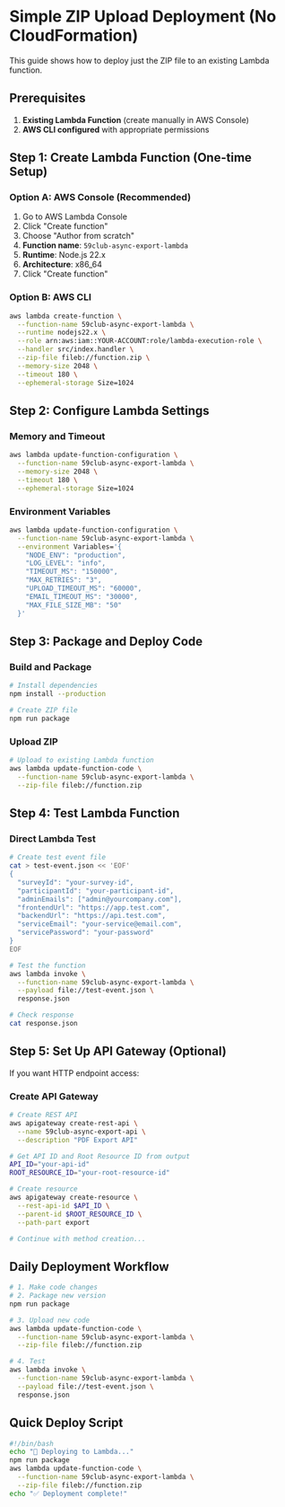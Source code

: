 # Simple ZIP Upload Deployment (No CloudFormation)

This guide shows how to deploy just the ZIP file to an existing Lambda function.

## Prerequisites

1. **Existing Lambda Function** (create manually in AWS Console)
2. **AWS CLI configured** with appropriate permissions

## Step 1: Create Lambda Function (One-time Setup)

### Option A: AWS Console (Recommended)
1. Go to AWS Lambda Console
2. Click "Create function"
3. Choose "Author from scratch"
4. **Function name**: `59club-async-export-lambda`
5. **Runtime**: Node.js 22.x
6. **Architecture**: x86_64
7. Click "Create function"

### Option B: AWS CLI
```bash
aws lambda create-function \
  --function-name 59club-async-export-lambda \
  --runtime nodejs22.x \
  --role arn:aws:iam::YOUR-ACCOUNT:role/lambda-execution-role \
  --handler src/index.handler \
  --zip-file fileb://function.zip \
  --memory-size 2048 \
  --timeout 180 \
  --ephemeral-storage Size=1024
```

## Step 2: Configure Lambda Settings

### Memory and Timeout
```bash
aws lambda update-function-configuration \
  --function-name 59club-async-export-lambda \
  --memory-size 2048 \
  --timeout 180 \
  --ephemeral-storage Size=1024
```

### Environment Variables
```bash
aws lambda update-function-configuration \
  --function-name 59club-async-export-lambda \
  --environment Variables='{
    "NODE_ENV": "production",
    "LOG_LEVEL": "info",
    "TIMEOUT_MS": "150000",
    "MAX_RETRIES": "3",
    "UPLOAD_TIMEOUT_MS": "60000",
    "EMAIL_TIMEOUT_MS": "30000",
    "MAX_FILE_SIZE_MB": "50"
  }'
```

## Step 3: Package and Deploy Code

### Build and Package
```bash
# Install dependencies
npm install --production

# Create ZIP file
npm run package
```

### Upload ZIP
```bash
# Upload to existing Lambda function
aws lambda update-function-code \
  --function-name 59club-async-export-lambda \
  --zip-file fileb://function.zip
```

## Step 4: Test Lambda Function

### Direct Lambda Test
```bash
# Create test event file
cat > test-event.json << 'EOF'
{
  "surveyId": "your-survey-id",
  "participantId": "your-participant-id",
  "adminEmails": ["admin@yourcompany.com"],
  "frontendUrl": "https://app.test.com",
  "backendUrl": "https://api.test.com",
  "serviceEmail": "your-service@email.com",
  "servicePassword": "your-password"
}
EOF

# Test the function
aws lambda invoke \
  --function-name 59club-async-export-lambda \
  --payload file://test-event.json \
  response.json

# Check response
cat response.json
```

## Step 5: Set Up API Gateway (Optional)

If you want HTTP endpoint access:

### Create API Gateway
```bash
# Create REST API
aws apigateway create-rest-api \
  --name 59club-async-export-api \
  --description "PDF Export API"

# Get API ID and Root Resource ID from output
API_ID="your-api-id"
ROOT_RESOURCE_ID="your-root-resource-id"

# Create resource
aws apigateway create-resource \
  --rest-api-id $API_ID \
  --parent-id $ROOT_RESOURCE_ID \
  --path-part export

# Continue with method creation...
```

## Daily Deployment Workflow

```bash
# 1. Make code changes
# 2. Package new version
npm run package

# 3. Upload new code
aws lambda update-function-code \
  --function-name 59club-async-export-lambda \
  --zip-file fileb://function.zip

# 4. Test
aws lambda invoke \
  --function-name 59club-async-export-lambda \
  --payload file://test-event.json \
  response.json
```

## Quick Deploy Script

```bash
#!/bin/bash
echo "🔄 Deploying to Lambda..."
npm run package
aws lambda update-function-code \
  --function-name 59club-async-export-lambda \
  --zip-file fileb://function.zip
echo "✅ Deployment complete!"
```
